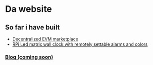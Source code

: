 [bep]: https://github.com/bep

# Da website

## So far i have built
  - [Decentralized EVM marketplace](https://github.com/JIOjosBG/Web3Marketplace)
  - [RPi Led matrix wall clock with remotely settable alarms and colors](https://github.com/JIOjosBG/itsglowtime)


### [Blog (coming soon)](./blog/articles.md)


